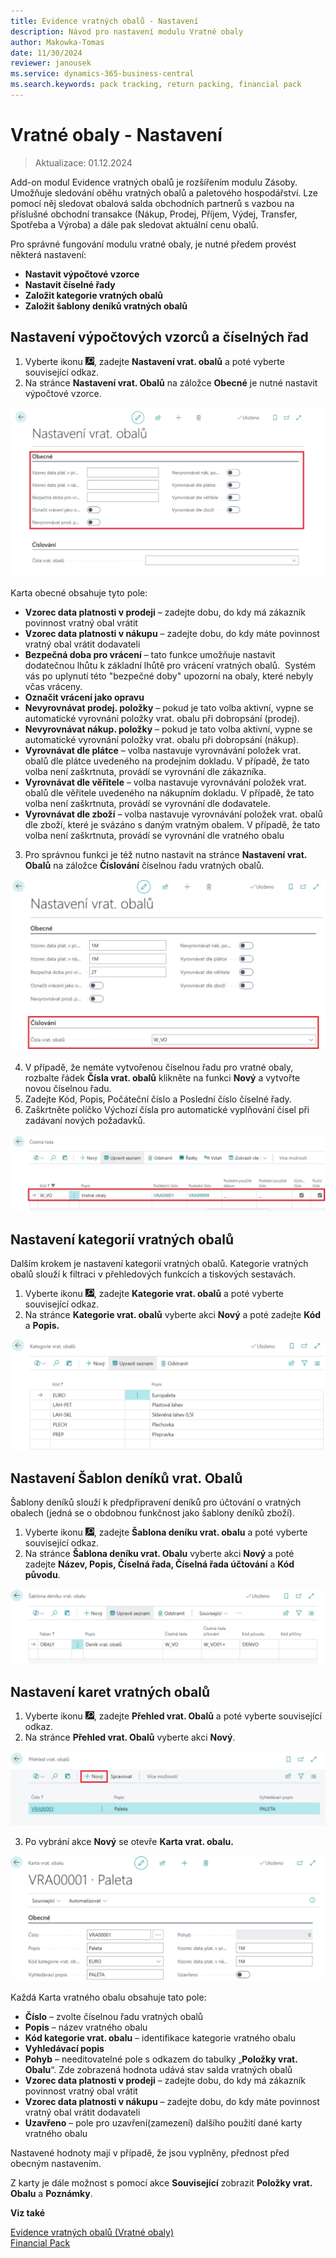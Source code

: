 ```yaml
---
title: Evidence vratných obalů - Nastavení 
description: Návod pro nastavení modulu Vratné obaly
author: Makowka-Tomas
date: 11/30/2024
reviewer: janousek
ms.service: dynamics-365-business-central
ms.search.keywords: pack tracking, return packing, financial pack 
---
```

# Vratné obaly - Nastavení
> Aktualizace: 01.12.2024

Add-on modul Evidence vratných obalů je rozšířením modulu Zásoby. Umožňuje sledování oběhu vratných obalů a paletového hospodářství. Lze pomocí něj sledovat obalová salda obchodních partnerů s vazbou na příslušné obchodní transakce (Nákup, Prodej, Příjem, Výdej, Transfer, Spotřeba a Výroba) a dále pak sledovat aktuální cenu obalů.

Pro správné fungování modulu vratné obaly, je nutné předem provést některá nastavení:

- **Nastavit výpočtové vzorce**
- **Nastavit číselné řady**
- **Založit kategorie vratných obalů**
- **Založit šablony deníků vratných obalů**

## Nastavení výpočtových vzorců a číselných řad

1. Vyberte ikonu ![Žárovky, která otevře funkci Řekněte mi](media/ui-search/search_small.png "Řekněte mi, co chcete dělat"), zadejte **Nastavení vrat. obalů** a poté vyberte související odkaz.
2. Na stránce **Nastavení vrat. Obalů** na záložce **Obecné** je nutné nastavit výpočtové vzorce.

![Nastavení vrat. obalů](media/return-packing-setup.png)

Karta obecné obsahuje tyto pole:

- **Vzorec data platnosti v prodeji** – zadejte dobu, do kdy má zákazník povinnost vratný obal vrátit
- **Vzorec data platnosti v nákupu** – zadejte dobu, do kdy máte povinnost vratný obal vrátit dodavateli
- **Bezpečná doba pro vrácení** – tato funkce umožňuje nastavit dodatečnou lhůtu k základní lhůtě pro vrácení vratných obalů.  Systém vás po uplynutí této "bezpečné doby" upozorní na obaly, které nebyly včas vráceny.
- **Označit vrácení jako opravu**
- **Nevyrovnávat prodej. položky** – pokud je tato volba aktivní, vypne se automatické vyrovnání položky vrat. obalu při dobropsání (prodej).
- **Nevyrovnávat nákup. položky** – pokud je tato volba aktivní, vypne se automatické vyrovnání položky vrat. obalu při dobropsání (nákup).
- **Vyrovnávat dle plátce** – volba nastavuje vyrovnávání položek vrat. obalů dle plátce uvedeného na prodejním dokladu. V případě, že tato volba není zaškrtnuta, provádí se vyrovnání dle zákazníka.
- **Vyrovnávat dle věřitele** – volba nastavuje vyrovnávání položek vrat. obalů dle věřitele uvedeného na nákupním dokladu. V případě, že tato volba není zaškrtnuta, provádí se vyrovnání dle dodavatele.
- **Vyrovnávat dle zboží** – volba nastavuje vyrovnávání položek vrat. obalů dle zboží, které je svázáno s daným vratným obalem. V případě, že tato volba není zaškrtnuta, provádí se vyrovnání dle vratného obalu

3. Pro správnou funkci je též nutno nastavit na stránce **Nastavení vrat. Obalů** na záložce **Číslování** číselnou řadu vratných obalů.

![Nastavení číslování vrat. obalu](media/return-packing-setup-numbering.png)

4. V případě, že nemáte vytvořenou číselnou řadu pro vratné obaly, rozbalte řádek **Čísla vrat. obalů** klikněte na funkci **Nový** a vytvořte novou číselnou řadu.
5. Zadejte Kód, Popis, Počáteční číslo a Poslední číslo číselné řady.
6. Zaškrtněte políčko Výchozí čísla pro automatické vyplňování čísel při zadávaní nových požadavků.

![Číselná řada vrat. obalů](media/return-packing-no-series.png)

## Nastavení kategorií vratných obalů

Dalším krokem je nastavení kategorií vratných obalů. Kategorie vratných obalů slouží k filtraci v přehledových funkcích a tiskových sestavách.

1. Vyberte ikonu ![Žárovky, která otevře funkci Řekněte mi](media/ui-search/search_small.png "Řekněte mi, co chcete dělat"), zadejte **Kategorie vrat. obalů** a poté vyberte související odkaz.
2. Na stránce **Kategorie vrat. obalů** vyberte akci **Nový** a poté zadejte **Kód** a **Popis.**

![Kategorie vrat. obalu](media/return-packing-categories.png)

## Nastavení Šablon deníků vrat. Obalů

Šablony deníků slouží k předpřipravení deníků pro účtování o vratných obalech (jedná se o obdobnou funkčnost jako šablony deníků zboží).

1. Vyberte ikonu ![Žárovky, která otevře funkci Řekněte mi](media/ui-search/search_small.png "Řekněte mi, co chcete dělat"), zadejte **Šablona deníku vrat. obalu** a poté vyberte související odkaz.
2. Na stránce **Šablona deníku vrat. Obalu** vyberte akci **Nový** a poté zadejte **Název, Popis, Číselná řada, Číselná řada účtování** a **Kód původu**.

![Šablona deníku vrat. obalu](media/return-packing-journal-template.png)

## Nastavení karet vratných obalů

1. Vyberte ikonu ![Žárovky, která otevře funkci Řekněte mi](media/ui-search/search_small.png "Řekněte mi, co chcete dělat"), zadejte **Přehled vrat. Obalů** a poté vyberte související odkaz.
2. Na stránce **Přehled vrat. Obalů** vyberte akci **Nový**.

![Přehled vrat. obalů](media/return-packing-list.png)

3. Po vybrání akce **Nový** se otevře **Karta vrat. obalu.**

![Karta vrat. obalu](media/return-packing-card.png)

Každá Karta vratného obalu obsahuje tato pole:

- **Číslo** – zvolte číselnou řadu vratných obalů
- **Popis** – název vratného obalu
- **Kód kategorie vrat. obalu** – identifikace kategorie vratného obalu
- **Vyhledávací popis**
- **Pohyb** – needitovatelné pole s odkazem do tabulky „**Položky vrat. Obalu**“. Zde zobrazená hodnota udává stav salda vratných obalů
- **Vzorec data platnosti v prodeji** – zadejte dobu, do kdy má zákazník povinnost vratný obal vrátit
- **Vzorec data platnosti v nákupu** – zadejte dobu, do kdy máte povinnost vratný obal vrátit dodavateli
- **Uzavřeno** – pole pro uzavření(zamezení) dalšího použití dané karty vratného obalu

Nastavené hodnoty mají v případě, že jsou vyplněny, přednost před obecným nastavením.

Z karty je dále možnost s pomocí akce **Související** zobrazit **Položky vrat. Obalu** a **Poznámky**.

**Viz také**  

[Evidence vratných obalů (Vratné obaly)](pack-tracking-return-packing.md)  
[Financial Pack](finance-pack.md)  
